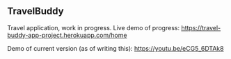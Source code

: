 ## TravelBuddy

Travel application, work in progress.
Live demo of progress:
https://travel-buddy-app-project.herokuapp.com/home

Demo of current version (as of writing this):
https://youtu.be/eCG5_6DTAk8

